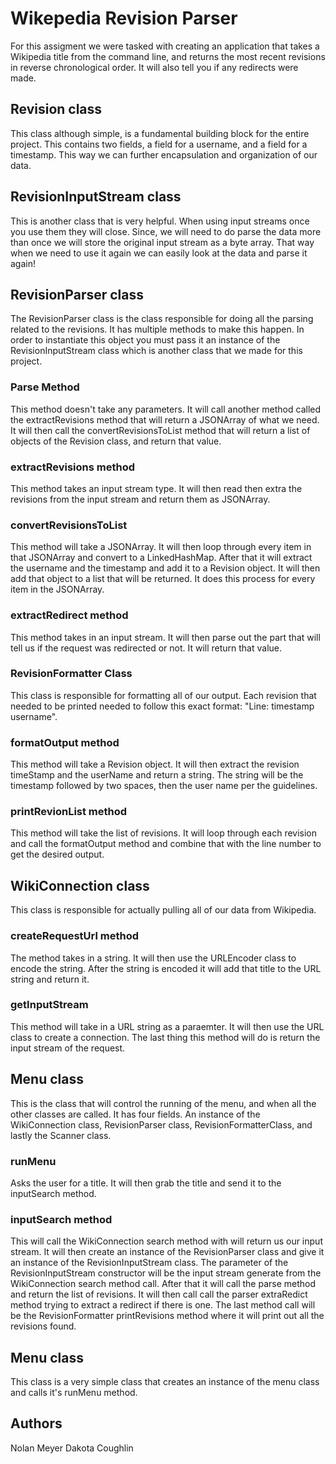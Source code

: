 # Wikepedia Revision Parser
For this assigment we were tasked with creating an application that takes a Wikipedia title from the command line, and returns the most recent revisions in reverse chronological order. It will also tell you if any redirects were made. 

## Revision class
This class although simple, is a fundamental building block for the entire project. This contains two fields, a field for a username, and a field for a timestamp. This way we can further encapsulation and organization of our data.

## RevisionInputStream class
This is another class that is very helpful. When using input streams once you use them they will close. Since, we will need to do parse the data more than once we will store the original input stream as a byte array. That way when we need to use it again we can easily look at the data and parse it again! 

## RevisionParser class
The RevisionParser class is the class responsible for doing all the parsing related to the revisions. It has multiple methods to make this happen. In order to instantiate this object you must pass it an instance of the RevisionInputStream class which is another class that we made for this project. 

### Parse Method
This method doesn't take any parameters. It will call another method called the extractRevisions method that will return a JSONArray of what we need. It will then call the convertRevisionsToList method that will return a list of objects of the Revision class, and return that value. 

### extractRevisions method
This method takes an input stream type. It will then read then extra the revisions from the input stream and return them as JSONArray.

### convertRevisionsToList
This method will take a JSONArray. It will then loop through every item in that JSONArray and convert to a LinkedHashMap. After that it will extract the username and the timestamp and add it to a Revision object. It will then add that object to a list that will be returned. It does this process for every item in the JSONArray.

### extractRedirect method
This method takes in an input stream. It will then parse out the part that will tell us if the request was redirected or not. It will return that value.

### RevisionFormatter Class
This class is responsible for formatting all of our output. Each revision that needed to be printed needed to follow this exact format: "Line:  timestamp  username".

### formatOutput method
This method will take a Revision object. It will then extract the revision timeStamp and the userName and return a string. The string will be the timestamp followed by two spaces, then the user name per the guidelines. 

### printRevionList method
This method will take the list of revisions. It will loop through each revision and call the formatOutput method and combine that with the line number to get the desired output. 

## WikiConnection class
This class is responsible for actually pulling all of our data from Wikipedia. 

### createRequestUrl method
The method takes in a string. It will then use the URLEncoder class to encode the string. After the string is encoded it will add that title to the URL string and return it. 

### getInputStream
This method will take in a URL string as a paraemter. It will then use the URL class to create a connection. The last thing this method will do is return the input stream of the request. 

## Menu class
This is the class that will control the running of the menu, and when all the other classes are called. It has four fields. An instance of the WikiConnection class, RevisionParser class, RevisionFormatterClass, and lastly the Scanner class. 

### runMenu
Asks the user for a title. It will then grab the title and send it to the inputSearch method.

### inputSearch method
This will call the WikiConnection search method with will return us our input stream. It will then create an instance of the RevisionParser class and give it an instance of the RevisionInputStream class. The parameter of the RevisionInputStream constructor will be the input stream generate from the WikiConnection search method call. After that it will call the parse method and return the list of revisions. It will then call call the parser extraRedict method trying to extract a redirect if there is one. The last method call will be the RevisionFormatter printRevisions method where it will print out all the revisions found. 

## Menu class
This class is a very simple class that creates an instance of the menu class and calls it's runMenu method.

## Authors
Nolan Meyer
Dakota Coughlin

